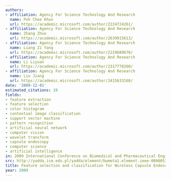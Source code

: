 ```yaml
---
authors:
- affiliation: Agency For Science Technology And Research
  name: Poh Chee Khun
  url: https://academic.microsoft.com/author/2224724261/
- affiliation: Agency For Science Technology And Research
  name: Zhang Zhuo
  url: https://academic.microsoft.com/author/2639915613/
- affiliation: Agency For Science Technology And Research
  name: Liang Zi Yang
  url: https://academic.microsoft.com/author/2229689670/
- affiliation: Agency For Science Technology And Research
  name: Li Liyuan
  url: https://academic.microsoft.com/author/2317770260/
- affiliation: Agency For Science Technology And Research
  name: Liu Jiang
  url: https://academic.microsoft.com/author/2415633168/
date: '2009-12-01'
estimated_citations: 19
fields:
- feature extraction
- feature selection
- color histogram
- contextual image classification
- support vector machine
- pattern recognition
- artificial neural network
- computer vision
- wavelet transform
- capsule endoscopy
- computer science
- artificial intelligence
in: 2009 International Conference on Biomedical and Pharmaceutical Engineering
src: http://yadda.icm.edu.pl/yadda/element/bwmeta1.element.ieee-000005384106
title: Feature selection and classification for Wireless Capsule Endoscopic frames
year: 2009
---
```

